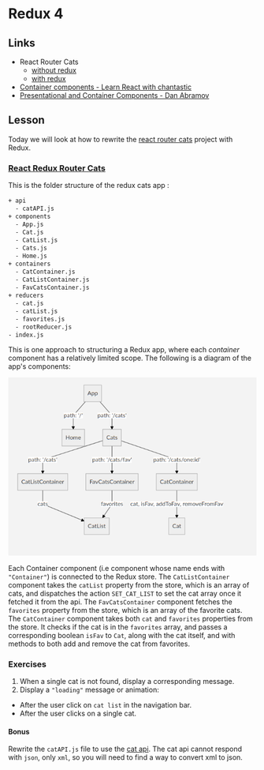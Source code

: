 # Redux 4

## Links

* React Router Cats
  * [without redux](https://codesandbox.io/s/o75qzy25r6)
  * [with redux](https://codesandbox.io/s/w607v68qzl)
* [Container components - Learn React with chantastic](https://medium.com/@learnreact/container-components-c0e67432e005)
* [Presentational and Container Components - Dan Abramov](https://medium.com/@dan_abramov/smart-and-dumb-components-7ca2f9a7c7d0)

## Lesson

Today we will look at how to rewrite the [react router cats](https://codesandbox.io/s/o75qzy25r6) project with Redux.

### [React Redux Router Cats](https://codesandbox.io/s/w607v68qzl)

This is the folder structure of the redux cats app :

```text
+ api
  - catAPI.js
+ components
  - App.js
  - Cat.js
  - CatList.js
  - Cats.js
  - Home.js
+ containers
  - CatContainer.js
  - CatListContainer.js
  - FavCatsContainer.js
+ reducers
  - cat.js
  - catList.js
  - favorites.js
  - rootReducer.js
- index.js
```

This is one approach to structuring a Redux app, where each _container_ component has a relatively limited scope. The following is a diagram of the app's components:

![cats diagram](assets/redux-cats-diagram.png?raw=true)

Each Container component (i.e component whose name ends with `"Container"`) is connected to the Redux store. The `CatListContainer` component takes the `catList` property from the store, which is an array of cats, and dispatches the action `SET_CAT_LIST` to set the cat array once it fetched it from the api. The `FavCatsContainer` component fetches the `favorites` property from the store, which is an array of the favorite cats. The `CatContainer` component takes both `cat` and `favorites` properties from the store. It checks if the cat is in the `favorites` array, and passes a corresponding boolean `isFav` to `Cat`, along with the cat itself, and with methods to both add and remove the cat from favorites.

### Exercises

1. When a single cat is not found, display a corresponding message.
2. Display a `"loading"` message or animation:

* After the user click on `cat list` in the navigation bar.
* After the user clicks on a single cat.

#### Bonus

Rewrite the `catAPI.js` file to use the [cat api](http://thecatapi.com/docs.html). The cat api cannot respond with `json`, only `xml`, so you will need to find a way to convert xml to json.
